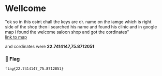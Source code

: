 # Wellcome

"ok so in this osint chall the keys are dr. name on the iamge which is right side of the shop 
then i searched his name and found his clinic and in google map i found the welcome saloon shop and got the cordinates"  
[link to map](https://maps.app.goo.gl/scywUWALUvDEujyB9?g_st=aw)

and cordinates were **22.7414147,75.8712051**

### 🏁 Flag  
```
flag{22.7414147_75.8712051}

```
